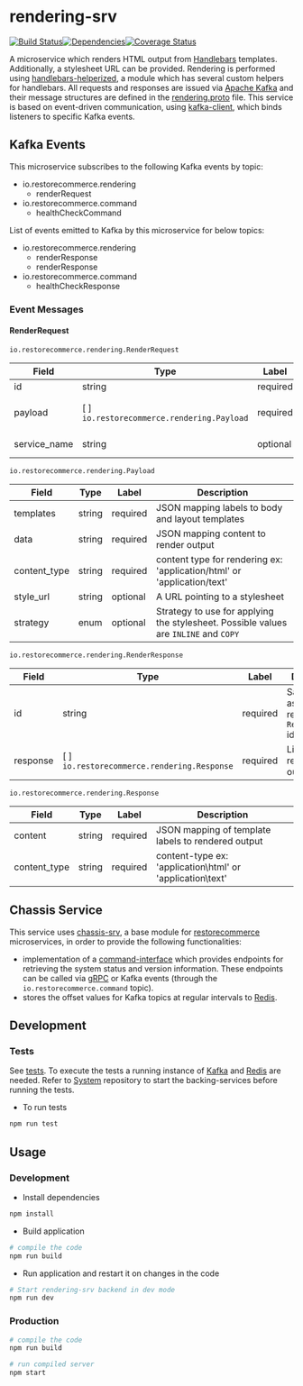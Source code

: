 # rendering-srv
<img src="http://img.shields.io/npm/v/%40restorecommerce%2Frendering%2Dsrv.svg?style=flat-square" alt="">[![Build Status][build]](https://travis-ci.org/restorecommerce/rendering-srv?branch=master)[![Dependencies][depend]](https://david-dm.org/restorecommerce/rendering-srv)[![Coverage Status][cover]](https://coveralls.io/github/restorecommerce/rendering-srv?branch=master)

[version]: http://img.shields.io/npm/v/rendering-srv.svg?style=flat-square
[build]: http://img.shields.io/travis/restorecommerce/rendering-srv/master.svg?style=flat-square
[depend]: https://img.shields.io/david/restorecommerce/rendering-srv.svg?style=flat-square
[cover]: http://img.shields.io/coveralls/restorecommerce/rendering-srv/master.svg?style=flat-square

A microservice which renders HTML output from [Handlebars](http://handlebarsjs.com/) templates. Additionally, a stylesheet URL can be provided.
Rendering is performed using [handlebars-helperized](https://github.com/restorecommerce/handlebars-helperized), a module which has several custom helpers for handlebars.
All requests and responses are issued via [Apache Kafka](https://kafka.apache.org/) and their message structures are defined in the [rendering.proto](https://github.com/restorecommerce/protos/blob/master/io/restorecommerce/rendering.proto) file.
This service is based on event-driven communication, using [kafka-client](https://github.com/restorecommerce/kafka-client), which binds listeners to specific Kafka events.

## Kafka Events

This microservice subscribes to the following Kafka events by topic:
- io.restorecommerce.rendering
  - renderRequest
- io.restorecommerce.command
  - healthCheckCommand

List of events emitted to Kafka by this microservice for below topics:
- io.restorecommerce.rendering
  - renderResponse
  - renderResponse
- io.restorecommerce.command
  - healthCheckResponse


### Event Messages

#### RenderRequest

`io.restorecommerce.rendering.RenderRequest`

| Field | Type | Label | Description |
| ----- | ---- | ----- | ----------- |
| id | string | required | Request ID |
| payload | [ ] `io.restorecommerce.rendering.Payload` | required | List of templates and data |
| service_name | string | optional | Requester label |

`io.restorecommerce.rendering.Payload`

| Field | Type | Label | Description |
| ----- | ---- | ----- | ----------- |
| templates | string | required | JSON mapping labels to body and layout templates |
| data | string | required | JSON mapping content to render output |
| content_type | string | required | content type for rendering ex: 'application/html' or 'application/text' |
| style_url | string | optional | A URL pointing to a stylesheet |
| strategy | enum | optional | Strategy to use for applying the stylesheet. Possible values are `INLINE` and `COPY`|


`io.restorecommerce.rendering.RenderResponse`

| Field | Type | Label | Description |
| ----- | ---- | ----- | ----------- |
| id | string | required | Same value as the respective `RenderRequest` id |
| response | [ ] `io.restorecommerce.rendering.Response` | required | List of rendered outputs |


`io.restorecommerce.rendering.Response`

| Field | Type | Label | Description |
| ----- | ---- | ----- | ----------- |
| content | string | required | JSON mapping of template labels to rendered output |
| content_type | string | required | content-type ex: 'application\html' or 'application\text' |

## Chassis Service

This service uses [chassis-srv](http://github.com/restorecommerce/chassis-srv), a base module for [restorecommerce](https://github.com/restorecommerce) microservices, in order to provide the following functionalities:

- implementation of a [command-interface](https://github.com/restorecommerce/chassis-srv/blob/master/command-interface.md) which provides endpoints for retrieving the system status and version information. These endpoints can be called via [gRPC](https://grpc.io/docs/) or Kafka events (through the `io.restorecommerce.command` topic).
- stores the offset values for Kafka topics at regular intervals to [Redis](https://redis.io/).


## Development

### Tests

See [tests](test/). To execute the tests a running instance of [Kafka](https://kafka.apache.org/) and [Redis](https://redis.io/) are needed.
Refer to [System](https://github.com/restorecommerce/system) repository to start the backing-services before running the tests.

- To run tests

```sh
npm run test
```


## Usage

### Development

- Install dependencies

```sh
npm install
```

- Build application

```sh
# compile the code
npm run build
```

- Run application and restart it on changes in the code

```sh
# Start rendering-srv backend in dev mode
npm run dev
```

### Production

```sh
# compile the code
npm run build

# run compiled server
npm start
```